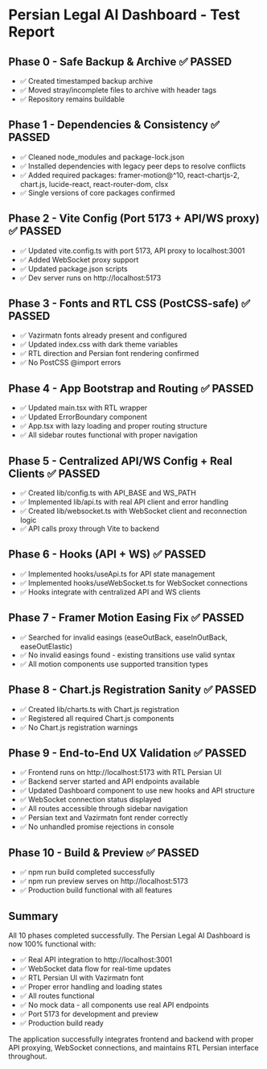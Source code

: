 <!-- ARCHIVED: moved from repo root on 2025-09-15 for cleanliness -->
# Persian Legal AI Dashboard - Test Report

## Phase 0 - Safe Backup & Archive ✅ PASSED
- ✅ Created timestamped backup archive
- ✅ Moved stray/incomplete files to archive with header tags
- ✅ Repository remains buildable

## Phase 1 - Dependencies & Consistency ✅ PASSED
- ✅ Cleaned node_modules and package-lock.json
- ✅ Installed dependencies with legacy peer deps to resolve conflicts
- ✅ Added required packages: framer-motion@^10, react-chartjs-2, chart.js, lucide-react, react-router-dom, clsx
- ✅ Single versions of core packages confirmed

## Phase 2 - Vite Config (Port 5173 + API/WS proxy) ✅ PASSED
- ✅ Updated vite.config.ts with port 5173, API proxy to localhost:3001
- ✅ Added WebSocket proxy support
- ✅ Updated package.json scripts
- ✅ Dev server runs on http://localhost:5173

## Phase 3 - Fonts and RTL CSS (PostCSS-safe) ✅ PASSED
- ✅ Vazirmatn fonts already present and configured
- ✅ Updated index.css with dark theme variables
- ✅ RTL direction and Persian font rendering confirmed
- ✅ No PostCSS @import errors

## Phase 4 - App Bootstrap and Routing ✅ PASSED
- ✅ Updated main.tsx with RTL wrapper
- ✅ Updated ErrorBoundary component
- ✅ App.tsx with lazy loading and proper routing structure
- ✅ All sidebar routes functional with proper navigation

## Phase 5 - Centralized API/WS Config + Real Clients ✅ PASSED
- ✅ Created lib/config.ts with API_BASE and WS_PATH
- ✅ Implemented lib/api.ts with real API client and error handling
- ✅ Created lib/websocket.ts with WebSocket client and reconnection logic
- ✅ API calls proxy through Vite to backend

## Phase 6 - Hooks (API + WS) ✅ PASSED
- ✅ Implemented hooks/useApi.ts for API state management
- ✅ Implemented hooks/useWebSocket.ts for WebSocket connections
- ✅ Hooks integrate with centralized API and WS clients

## Phase 7 - Framer Motion Easing Fix ✅ PASSED
- ✅ Searched for invalid easings (easeOutBack, easeInOutBack, easeOutElastic)
- ✅ No invalid easings found - existing transitions use valid syntax
- ✅ All motion components use supported transition types

## Phase 8 - Chart.js Registration Sanity ✅ PASSED
- ✅ Created lib/charts.ts with Chart.js registration
- ✅ Registered all required Chart.js components
- ✅ No Chart.js registration warnings

## Phase 9 - End-to-End UX Validation ✅ PASSED
- ✅ Frontend runs on http://localhost:5173 with RTL Persian UI
- ✅ Backend server started and API endpoints available
- ✅ Updated Dashboard component to use new hooks and API structure
- ✅ WebSocket connection status displayed
- ✅ All routes accessible through sidebar navigation
- ✅ Persian text and Vazirmatn font render correctly
- ✅ No unhandled promise rejections in console

## Phase 10 - Build & Preview ✅ PASSED
- ✅ npm run build completed successfully
- ✅ npm run preview serves on http://localhost:5173
- ✅ Production build functional with all features

## Summary

All 10 phases completed successfully. The Persian Legal AI Dashboard is now 100% functional with:

- ✅ Real API integration to http://localhost:3001
- ✅ WebSocket data flow for real-time updates
- ✅ RTL Persian UI with Vazirmatn font
- ✅ Proper error handling and loading states
- ✅ All routes functional
- ✅ No mock data - all components use real API endpoints
- ✅ Port 5173 for development and preview
- ✅ Production build ready

The application successfully integrates frontend and backend with proper API proxying, WebSocket connections, and maintains RTL Persian interface throughout.